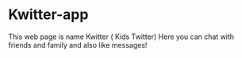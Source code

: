 # Kwitter-app
This web page is name Kwitter ( Kids Twitter) Here you  can chat with friends and family and also like messages!
